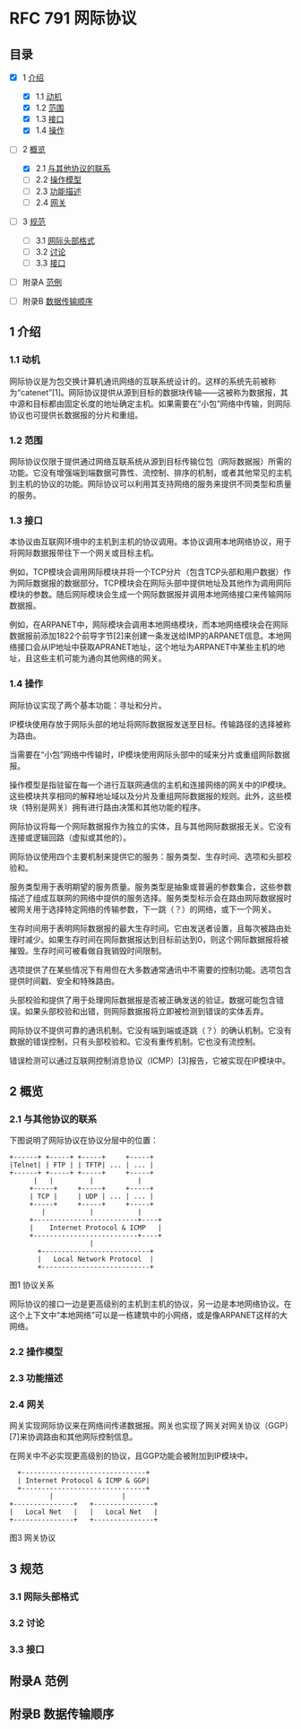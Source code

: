 RFC 791 网际协议
========

目录
--------

+ [x] 1 [介绍](#1-介绍)
  - [x] 1.1 [动机](#11-动机)
  - [x] 1.2 [范围](#12-范围)
  - [x] 1.3 [接口](#13-接口)
  - [x] 1.4 [操作](#14-操作)
+ [ ] 2 [概览](#2-概览)
  - [x] 2.1 [与其他协议的联系](#21-与其他协议的联系)
  - [ ] 2.2 [操作模型](#22-操作模型)
  - [ ] 2.3 [功能描述](#23-功能描述)
  - [ ] 2.4 [网关](#24-网关)
+ [ ] 3 [规范](#3-规范)
  - [ ] 3.1 [网际头部格式](#31-网际头部格式)
  - [ ] 3.2 [讨论](#32-讨论)
  - [ ] 3.3 [接口](#33-接口)
+ [ ] 附录A [范例](#附录a-范例)
+ [ ] 附录B [数据传输顺序](#附录b-数据传输顺序)


1 介绍
--------

### 1.1 动机

网际协议是为包交换计算机通讯网络的互联系统设计的。这样的系统先前被称为“catenet”[1]。网际协议提供从源到目标的数据块传输——这被称为数据报，其中源和目标都由固定长度的地址确定主机。如果需要在“小包”网络中传输，则网际协议也可提供长数据报的分片和重组。

### 1.2 范围

网际协议仅限于提供通过网络互联系统从源到目标传输位包（网际数据报）所需的功能。它没有增强端到端数据可靠性、流控制、排序的机制，或者其他常见的主机到主机的协议的功能。网际协议可以利用其支持网络的服务来提供不同类型和质量的服务。

### 1.3 接口

本协议由互联网环境中的主机到主机的协议调用。本协议调用本地网络协议，用于将网际数据报带往下一个网关或目标主机。

例如，TCP模块会调用网际模块并将一个TCP分片（包含TCP头部和用户数据）作为网际数据报的数据部分。TCP模块会在网际头部中提供地址及其他作为调用网际模块的参数。随后网际模块会生成一个网际数据报并调用本地网络接口来传输网际数据报。

例如，在ARPANET中，网际模块会调用本地网络模块，而本地网络模块会在网际数据报前添加1822个前导字节[2]来创建一条发送给IMP的ARPANET信息。本地网络接口会从IP地址中获取APRANET地址，这个地址为ARPANET中某些主机的地址，且这些主机可能为通向其他网络的网关。

### 1.4 操作

网际协议实现了两个基本功能：寻址和分片。

IP模块使用存放于网际头部的地址将网际数据报发送至目标。传输路径的选择被称为路由。

当需要在“小包”网络中传输时，IP模块使用网际头部中的域来分片或重组网际数据报。

操作模型是指驻留在每一个进行互联网通信的主机和连接网络的网关中的IP模块。这些模块共享相同的解释地址域以及分片及重组网际数据报的规则。此外，这些模块（特别是网关）拥有进行路由决策和其他功能的程序。

网际协议将每一个网际数据报作为独立的实体，且与其他网际数据报无关。它没有连接或逻辑回路（虚拟或其他的）。

网际协议使用四个主要机制来提供它的服务：服务类型、生存时间、选项和头部校验和。

服务类型用于表明期望的服务质量。服务类型是抽象或普遍的参数集合，这些参数描述了组成互联网的网络中提供的服务选择。服务类型标示会在路由网际数据报时被网关用于选择特定网络的传输参数，下一跳（？）的网络，或下一个网关。

生存时间用于表明网际数据报的最大生存时间。它由发送者设置，且每次被路由处理时减少。如果生存时间在网际数据报达到目标前达到0，则这个网际数据报将被摧毁。生存时间可被看做自我销毁时间限制。

选项提供了在某些情况下有用但在大多数通常通讯中不需要的控制功能。选项包含提供时间戳、安全和特殊路由。

头部校验和提供了用于处理网际数据报是否被正确发送的验证。数据可能包含错误。如果头部校验和出错，则网际数据报将立即被检测到错误的实体丢弃。

网际协议不提供可靠的通讯机制。它没有端到端或逐跳（？）的确认机制。它没有数据的错误控制，只有头部校验和。它没有重传机制。它也没有流控制。

错误检测可以通过互联网控制消息协议（ICMP）[3]报告，它被实现在IP模块中。


2 概览
--------

### 2.1 与其他协议的联系

下图说明了网际协议在协议分层中的位置：

    +------+ +-----+ +-----+     +-----+
    |Telnet| | FTP | | TFTP| ... | ... |
    +------+ +-----+ +-----+     +-----+
          |   |         |           |
         +-----+     +-----+     +-----+
         | TCP |     | UDP | ... | ... |
         +-----+     +-----+     +-----+
            |           |           |
         +--------------------------+----+
         |    Internet Protocol & ICMP   |
         +--------------------------+----+
                        |
           +---------------------------+
           |   Local Network Protocol  |
           +---------------------------+

图1 协议关系

网际协议的接口一边是更高级别的主机到主机的协议，另一边是本地网络协议。在这个上下文中“本地网络”可以是一栋建筑中的小网络，或是像ARPANET这样的大网络。

### 2.2 操作模型

### 2.3 功能描述

### 2.4 网关

网关实现网际协议来在网络间传递数据报。网关也实现了网关对网关协议（GGP）[7]来协调路由和其他网际控制信息。

在网关中不必实现更高级别的协议，且GGP功能会被附加到IP模块中。

      +-------------------------------+
      | Internet Protocol & ICMP & GGP|
      +-------------------------------+
              |                 |
    +---------------+   +---------------+
    |   Local Net   |   |   Local Net   |
    +---------------+   +---------------+

图3 网关协议


3 规范
--------

### 3.1 网际头部格式

### 3.2 讨论

### 3.3 接口


附录A 范例
--------


附录B 数据传输顺序
--------
